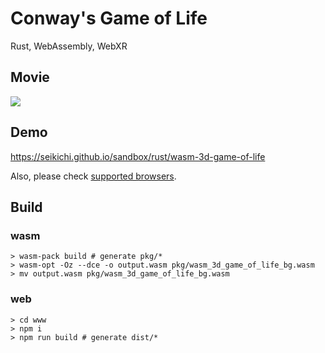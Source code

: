 # Conway's Game of Life

Rust, WebAssembly, WebXR

## Movie

[![](https://img.youtube.com/vi/cRH0_hcnbgA/0.jpg)](https://www.youtube.com/watch?v=cRH0_hcnbgA)

## Demo

https://seikichi.github.io/sandbox/rust/wasm-3d-game-of-life

Also, please check [supported browsers](https://github.com/mozilla/webxr-polyfill#supported-browsers).

## Build

### wasm

```
> wasm-pack build # generate pkg/*
> wasm-opt -Oz --dce -o output.wasm pkg/wasm_3d_game_of_life_bg.wasm
> mv output.wasm pkg/wasm_3d_game_of_life_bg.wasm
```

### web

```
> cd www
> npm i
> npm run build # generate dist/*
```
